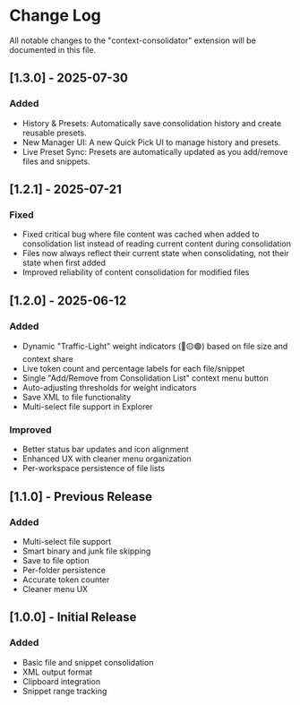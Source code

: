 # Change Log

All notable changes to the "context-consolidator" extension will be documented in this file.

## [1.3.0] - 2025-07-30

### Added
- History & Presets: Automatically save consolidation history and create reusable presets.
- New Manager UI: A new Quick Pick UI to manage history and presets.
- Live Preset Sync: Presets are automatically updated as you add/remove files and snippets.

## [1.2.1] - 2025-07-21

### Fixed
- Fixed critical bug where file content was cached when added to consolidation list instead of reading current content during consolidation
- Files now always reflect their current state when consolidating, not their state when first added
- Improved reliability of content consolidation for modified files

## [1.2.0] - 2025-06-12

### Added
- Dynamic "Traffic-Light" weight indicators (🔴🟡🟢) based on file size and context share
- Live token count and percentage labels for each file/snippet
- Single "Add/Remove from Consolidation List" context menu button
- Auto-adjusting thresholds for weight indicators
- Save XML to file functionality
- Multi-select file support in Explorer

### Improved
- Better status bar updates and icon alignment
- Enhanced UX with cleaner menu organization
- Per-workspace persistence of file lists

## [1.1.0] - Previous Release

### Added
- Multi-select file support
- Smart binary and junk file skipping
- Save to file option
- Per-folder persistence
- Accurate token counter
- Cleaner menu UX

## [1.0.0] - Initial Release

### Added
- Basic file and snippet consolidation
- XML output format
- Clipboard integration
- Snippet range tracking